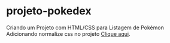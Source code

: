 # projeto-pokedex
Criando um Projeto com HTML/CSS para Listagem de Pokémon Adicionando normalize css no projeto
[Clique aqui]().
